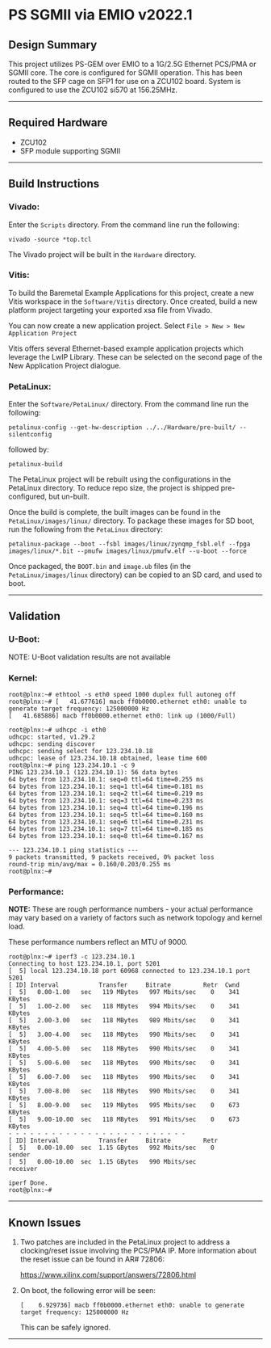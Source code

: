 # PS SGMII via EMIO v2022.1

## **Design Summary**

This project utilizes PS-GEM over EMIO to a 1G/2.5G Ethernet PCS/PMA or SGMII core. The core is configured for SGMII operation. This has been routed to the SFP cage on SFP1 for use on a ZCU102 board. System is configured to use the ZCU102 si570 at 156.25MHz.

---

## **Required Hardware**

- ZCU102
- SFP module supporting SGMII

---

## **Build Instructions**

### **Vivado:**

Enter the `Scripts` directory. From the command line run the following:

`vivado -source *top.tcl`

The Vivado project will be built in the `Hardware` directory.

### **Vitis**:

To build the Baremetal Example Applications for this project, create a new Vitis workspace in the `Software/Vitis` directory. Once created, build a new platform project targeting your exported xsa file from Vivado.

You can now create a new application project. Select `File > New > New Application Project`

Vitis offers several Ethernet-based example application projects which leverage the LwIP Library. These can be selected on the second page of the New Application Project dialogue.

### **PetaLinux**:

Enter the `Software/PetaLinux/` directory. From the command line run the following:

`petalinux-config --get-hw-description ../../Hardware/pre-built/ --silentconfig`

followed by:

`petalinux-build`

The PetaLinux project will be rebuilt using the configurations in the PetaLinux directory. To reduce repo size, the project is shipped pre-configured, but un-built.

Once the build is complete, the built images can be found in the `PetaLinux/images/linux/`
directory. To package these images for SD boot, run the following from the `PetaLinux` directory:

`petalinux-package --boot --fsbl images/linux/zynqmp_fsbl.elf --fpga images/linux/*.bit --pmufw images/linux/pmufw.elf --u-boot --force`

Once packaged, the `BOOT.bin` and `image.ub` files (in the `PetaLinux/images/linux` directory) can be copied to an SD card, and used to boot.

---

## **Validation**

### **U-Boot:**
NOTE: U-Boot validation results are not available

### **Kernel:**
```
root@plnx:~# ethtool -s eth0 speed 1000 duplex full autoneg off
root@plnx:~# [   41.677616] macb ff0b0000.ethernet eth0: unable to generate target frequency: 125000000 Hz
[   41.685886] macb ff0b0000.ethernet eth0: link up (1000/Full)

root@plnx:~# udhcpc -i eth0
udhcpc: started, v1.29.2
udhcpc: sending discover
udhcpc: sending select for 123.234.10.18
udhcpc: lease of 123.234.10.18 obtained, lease time 600
root@plnx:~# ping 123.234.10.1 -c 9
PING 123.234.10.1 (123.234.10.1): 56 data bytes
64 bytes from 123.234.10.1: seq=0 ttl=64 time=0.255 ms
64 bytes from 123.234.10.1: seq=1 ttl=64 time=0.181 ms
64 bytes from 123.234.10.1: seq=2 ttl=64 time=0.219 ms
64 bytes from 123.234.10.1: seq=3 ttl=64 time=0.233 ms
64 bytes from 123.234.10.1: seq=4 ttl=64 time=0.196 ms
64 bytes from 123.234.10.1: seq=5 ttl=64 time=0.160 ms
64 bytes from 123.234.10.1: seq=6 ttl=64 time=0.231 ms
64 bytes from 123.234.10.1: seq=7 ttl=64 time=0.185 ms
64 bytes from 123.234.10.1: seq=8 ttl=64 time=0.167 ms

--- 123.234.10.1 ping statistics ---
9 packets transmitted, 9 packets received, 0% packet loss
round-trip min/avg/max = 0.160/0.203/0.255 ms
root@plnx:~#
```
### **Performance:**
**NOTE:** These are rough performance numbers - your actual performance may vary based on a variety of factors such as network topology and kernel load.

These performance numbers reflect an MTU of 9000.
```
root@plnx:~# iperf3 -c 123.234.10.1
Connecting to host 123.234.10.1, port 5201
[  5] local 123.234.10.18 port 60968 connected to 123.234.10.1 port 5201
[ ID] Interval           Transfer     Bitrate         Retr  Cwnd
[  5]   0.00-1.00   sec   119 MBytes   997 Mbits/sec    0    341 KBytes
[  5]   1.00-2.00   sec   118 MBytes   994 Mbits/sec    0    341 KBytes
[  5]   2.00-3.00   sec   118 MBytes   989 Mbits/sec    0    341 KBytes
[  5]   3.00-4.00   sec   118 MBytes   990 Mbits/sec    0    341 KBytes
[  5]   4.00-5.00   sec   118 MBytes   990 Mbits/sec    0    341 KBytes
[  5]   5.00-6.00   sec   118 MBytes   990 Mbits/sec    0    341 KBytes
[  5]   6.00-7.00   sec   118 MBytes   990 Mbits/sec    0    341 KBytes
[  5]   7.00-8.00   sec   118 MBytes   990 Mbits/sec    0    341 KBytes
[  5]   8.00-9.00   sec   119 MBytes   995 Mbits/sec    0    673 KBytes
[  5]   9.00-10.00  sec   118 MBytes   991 Mbits/sec    0    673 KBytes
- - - - - - - - - - - - - - - - - - - - - - - - -
[ ID] Interval           Transfer     Bitrate         Retr
[  5]   0.00-10.00  sec  1.15 GBytes   992 Mbits/sec    0             sender
[  5]   0.00-10.00  sec  1.15 GBytes   990 Mbits/sec                  receiver

iperf Done.
root@plnx:~#
```
---

## **Known Issues**

1. Two patches are included in the PetaLinux project to address a clocking/reset issue involving the PCS/PMA IP. More information about the reset issue can be found in AR# 72806:

    https://www.xilinx.com/support/answers/72806.html

2. On boot, the following error will be seen:

    `[    6.929736] macb ff0b0000.ethernet eth0: unable to generate target frequency: 125000000 Hz`

    This can be safely ignored.
---
